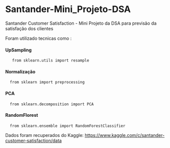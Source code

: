 # Santander-Mini_Projeto-DSA
Santander Customer Satisfaction - Mini Projeto da DSA para previsão da satisfação dos clientes 

Foram utilizado tecnicas como :
  #### UpSampling 
       from sklearn.utils import resample
  #### Normalização 
      from sklearn import preprocessing
  #### PCA 
      from sklearn.decomposition import PCA
  #### RandomFlorest
      from sklearn.ensemble import RandomForestClassifier
      
Dados foram recuperados do Kaggle: 
  https://www.kaggle.com/c/santander-customer-satisfaction/data
